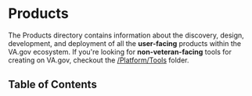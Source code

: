 # Products
The Products directory contains information about the discovery, design, development, and deployment of all the **user-facing** products within the VA.gov ecosystem. If you're looking for **non-veteran-facing** tools for creating on VA.gov, checkout the [/Platform/Tools](../Platform/Tools) folder.

## Table of Contents


